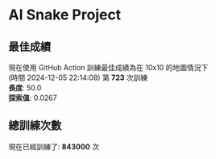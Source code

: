 
# AI Snake Project

## **最佳成績**


































































































































































現在使用 GitHub Action 訓練最佳成績為在 10x10 的地圖情況下  
(時間 2024-12-05 22:14:08) 第 **723** 次訓練  
**長度**: 50.0  
**探索值**: 0.0267





































































































































































































































































































































## 總訓練次數
現在已經訓練了: **843000** 次

